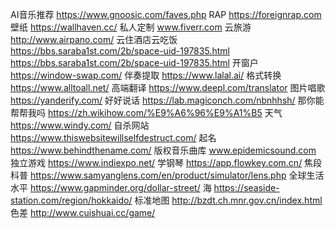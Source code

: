 AI音乐推荐	https://www.gnoosic.com/faves.php
RAP	https://foreignrap.com
壁纸	https://wallhaven.cc/
私人定制	www.fiverr.com
云旅游	http://www.airpano.com/
云住酒店云吃饭	https://bbs.saraba1st.com/2b/space-uid-197835.html https://bbs.saraba1st.com/2b/space-uid-197835.html
开窗户	https://window-swap.com/
伴奏提取	https://www.lalal.ai/
格式转换	https://www.alltoall.net/
高端翻译	https://www.deepl.com/translator
图片唱歌	https://yanderify.com/
好好说话	https://lab.magiconch.com/nbnhhsh/
那你能帮帮我吗	https://zh.wikihow.com/%E9%A6%96%E9%A1%B5
天气	https://www.windy.com/
自杀网站	https://www.thiswebsitewillselfdestruct.com/
起名	https://www.behindthename.com/
版权音乐曲库	www.epidemicsound.com
独立游戏	https://www.indiexpo.net/
学钢琴	https://app.flowkey.com.cn/
焦段科普	https://www.samyanglens.com/en/product/simulator/lens.php
全球生活水平	https://www.gapminder.org/dollar-street/
海	https://seaside-station.com/region/hokkaido/
标准地图	http://bzdt.ch.mnr.gov.cn/index.html
色差	http://www.cuishuai.cc/game/
